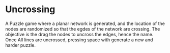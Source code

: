 # Uncrossing
A Puzzle game where a planar network is generated, and the location of the nodes are randomized so that the egdes of the network are crossing.
The objective is the drag the nodes to uncross the edges, hence the name. Once All lines are uncrossed, pressing space with generate a new and harder puzzle.
